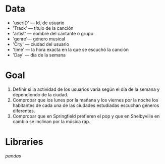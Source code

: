 # Data
- 'userID' — Id. de usuario
- 'Track' — título de la canción
- 'artist' — nombre del cantante o grupo
- 'genre'— género musical
- 'City' — ciudad del usuario
- 'time' — la hora exacta en la que se escuchó la canción
- 'Day' — día de la semana

# Goal
1. Definir si la actividad de los usuarios varía según el día de la semana y dependiendo de la ciudad.
2. Comprobar que los lunes por la mañana y los viernes por la noche los habitantes de cada una de las ciudades estudiadas escuchan géneros diferentes.
3. Comprobar que en Springfield prefieren el pop y que en Shelbyville en cambio se inclinan por la música rap.

# Libraries
*pandas*
